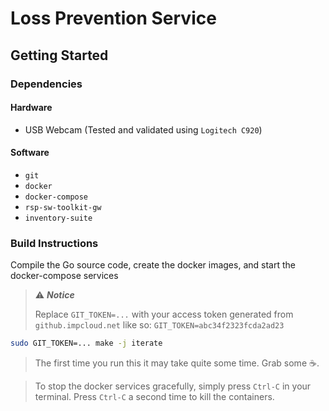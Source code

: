 # Loss Prevention Service

## Getting Started

### Dependencies
#### Hardware
- USB Webcam (Tested and validated using `Logitech C920`)

#### Software
- `git`
- `docker`
- `docker-compose`
- `rsp-sw-toolkit-gw`
- `inventory-suite`

### Build Instructions
Compile the Go source code, create the docker images, and start the docker-compose services

> :warning: **_Notice_**
>
> Replace `GIT_TOKEN=...` with your access token generated from `github.impcloud.net` like so: `GIT_TOKEN=abc34f2323fcda2ad23`

```bash
sudo GIT_TOKEN=... make -j iterate
```

> The first time you run this it may take quite some time. Grab some :coffee:.

> To stop the docker services gracefully, simply press `Ctrl-C` in your terminal. Press `Ctrl-C` a second time to kill the containers.
